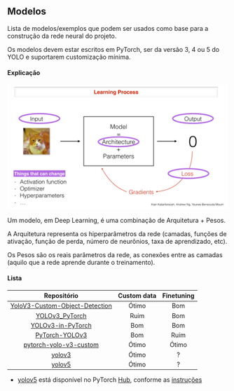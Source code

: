 ## Modelos

Lista de modelos/exemplos que podem ser usados como base para a construção da rede neural do projeto.

Os modelos devem estar escritos em PyTorch, ser da versão 3, 4 ou 5 do YOLO e suportarem customização mínima.

#### Explicação

![Modelo](/.assets/modelo.png)

Um modelo, em Deep Learning, é uma combinação de Arquitetura + Pesos.

A Arquitetura representa os hiperparâmetros da rede (camadas, funções de ativação, função de perda, número de neurônios, taxa de aprendizado, etc).

Os Pesos são os reais parâmetros da rede, as conexões entre as camadas (aquilo que a rede aprende durante o treinamento).

#### Lista

| Repositório | Custom data | Finetuning |
|:-----------:|:-----------:|:----------:|
| [YoloV3-Custom-Object-Detection][0] | Ótimo | Bom |
| [YOLOv3_PyTorch][1] | Ruim | Bom |
| [YOLOv3-in-PyTorch][2] | Bom | Bom |
| [PyTorch-YOLOv3][3] | Bom | Ruim |
| [pytorch-yolo-v3-custom][4] | Ótimo | Ótimo |
| [yolov3][5] | Ótimo | ? |
| [yolov5][6] | Ótimo | ? |

* [yolov5][6] está disponível no PyTorch [Hub](https://pytorch.org/docs/stable/hub.html), conforme as [instruções](https://github.com/ultralytics/yolov5/issues/36)

[0]: https://github.com/TheCaffeineDev/YoloV3-Custom-Object-Detection
[1]: https://github.com/BobLiu20/YOLOv3_PyTorch
[2]: https://github.com/westerndigitalcorporation/YOLOv3-in-PyTorch
[3]: https://github.com/eriklindernoren/PyTorch-YOLOv3
[4]: https://github.com/michhar/pytorch-yolo-v3-custom
[5]: https://github.com/ultralytics/yolov3
[6]: https://github.com/ultralytics/yolov5

